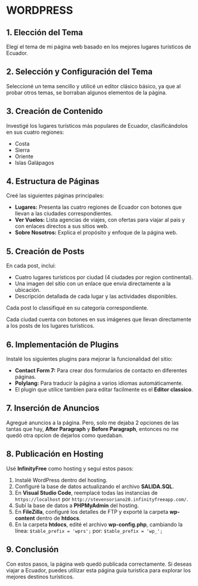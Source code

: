 # WORDPRESS

## 1. Elección del Tema
Elegí el tema de mi página web basado en los mejores lugares turísticos de Ecuador.

## 2. Selección y Configuración del Tema
Seleccioné un tema sencillo y utilicé un editor clásico básico, ya que al probar otros temas, se borraban algunos elementos de la página.

## 3. Creación de Contenido
Investigé los lugares turísticos más populares de Ecuador, clasificándolos en sus cuatro regiones:
- Costa
- Sierra
- Oriente
- Islas Galápagos

## 4. Estructura de Páginas
Creé las siguientes páginas principales:
- **Lugares:** Presenta las cuatro regiones de Ecuador con botones que llevan a las ciudades correspondientes.
- **Ver Vuelos:** Lista agencias de viajes, con ofertas para viajar al pais y con enlaces directos a sus sitios web.
- **Sobre Nosotros:** Explica el propósito y enfoque de la página web.

## 5. Creación de Posts
En cada post, incluí:
- Cuatro lugares turísticos por ciudad (4 ciudades por region continental).
- Una imagen del sitio con un enlace que envia directamente a la ubicación.
- Descripción detallada de cada lugar y las actividades disponibles.
  
Cada post lo classifiqué en su categoría correspondiente.

Cada ciudad cuenta con botones en sus imágenes que llevan directamente a los posts de los lugares turísticos.

## 6. Implementación de Plugins
Instalé los siguientes plugins para mejorar la funcionalidad del sitio:
- **Contact Form 7:** Para crear dos formularios de contacto en diferentes páginas.
- **Polylang:** Para traducir la página a varios idiomas automáticamente.
- El plugin que utilice tambien para editar facilmente es el **Editor classico**.

## 7. Inserción de Anuncios
Agregué anuncios a la página. Pero, solo me dejaba 2 opciones de las tantas que hay, **After Paragraph** y **Before Paragraph**, entonces no me quedó otra opcion de dejarlos como quedaban.

## 8. Publicación en Hosting
Usé **InfinityFree** como hosting y seguí estos pasos:
1. Instalé WordPress dentro del hosting.
2. Configuré la base de datos actualizando el archivo **SALIDA.SQL**.
3. En **Visual Studio Code**, reemplacé todas las instancias de `https://localhost` por `http://stevensoriano20.infinityfreeapp.com/`.
4. Subí la base de datos a **PHPMyAdmin** del hosting.
5. En **FileZilla**, configuré los detalles de FTP y exporté la carpeta **wp-content** dentro de **htdocs**.
6. En la carpeta **htdocs**, edité el archivo **wp-config.php**, cambiando la línea:
   `$table_prefix = 'wprs';`  por:  `$table_prefix = 'wp_'; `

## 9. Conclusión
Con estos pasos, la página web quedó publicada correctamente. Si deseas viajar a Ecuador, puedes utilizar esta página guia turistica para explorar los mejores destinos turísticos.
